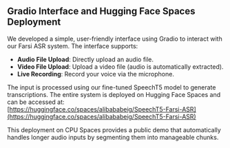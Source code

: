 ## Gradio Interface and Hugging Face Spaces Deployment

We developed a simple, user-friendly interface using Gradio to interact with our Farsi ASR system. The interface supports:
- **Audio File Upload**: Directly upload an audio file.
- **Video File Upload**: Upload a video file (audio is automatically extracted).
- **Live Recording**: Record your voice via the microphone.

The input is processed using our fine-tuned SpeechT5 model to generate transcriptions. The entire system is deployed on Hugging Face Spaces and can be accessed at:  
[https://huggingface.co/spaces/alibababeig/SpeechT5-Farsi-ASR](https://huggingface.co/spaces/alibababeig/SpeechT5-Farsi-ASR)

This deployment on CPU Spaces provides a public demo that automatically handles longer audio inputs by segmenting them into manageable chunks.

